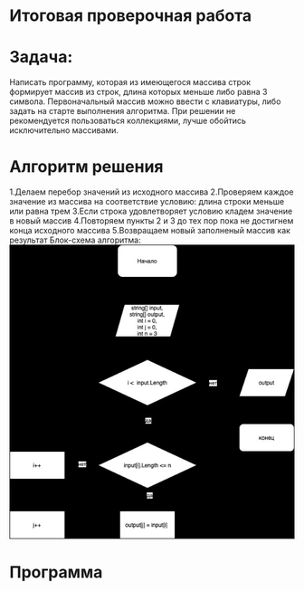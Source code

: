 # Итоговая проверочная работа
# Задача:
Написать программу, которая из имеющегося массива строк формирует массив из строк, длина которых меньше либо равна 3 символа. Первоначальный массив можно ввести с клавиатуры, либо задать на старте выполнения алгоритма. При решении не рекомендуется пользоваться коллекциями, лучше обойтись исключительно массивами.
# Алгоритм решения
1.Делаем перебор значений из исходного массива
2.Проверяем каждое значение из массива на соответствие условию: длина строки меньше или равна трем
3.Если строка удовлетворяет условию кладем значение в новый массив
4.Повторяем пункты 2 и 3 до тех пор пока не достигнем конца исходного массива
5.Возвращаем новый заполненый массив как результат
Блок-схема алгоритма:
![блок-схема на экране](Diagram.jpg)
# Программа
